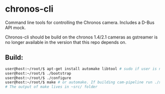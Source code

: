 chronos-cli
===========
Command line tools for controlling the Chronos camera. Includes a D-Bus API mock.

Chronos-cli should be build on the chronos 1.4/2.1 cameras as gstreamer is no longer available in the version that this
repo depends on.

Build:
------
```bash
user@host:~/root/$ apt-get install automake libtool # sudo if user is not root, add missing entries as required
user@host:~/root/$ ./bootstrap
user@host:~/root/$ ./configure
user@host:~/root/$ make # or automake. If building cam-pipeline run ./xcompile.sh, followed by the path to you targets.
# The output of make lives in ~src/ folder 
```